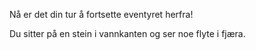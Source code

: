 ﻿Nå er det din tur å fortsette eventyret herfra!

Du sitter på en stein i vannkanten og ser noe flyte i fjæra.